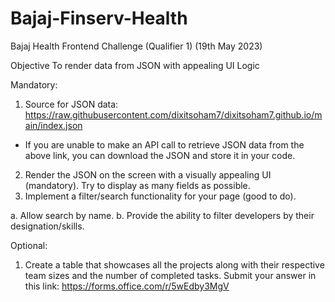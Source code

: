 # Bajaj-Finserv-Health
Bajaj Health Frontend Challenge (Qualifier 1)
(19th May 2023)

Objective
To render data from JSON with appealing UI
Logic

Mandatory:
1. Source for JSON data:
https://raw.githubusercontent.com/dixitsoham7/dixitsoham7.github.io/main/index.json
- If you are unable to make an API call to retrieve JSON data from the above link, you can download the
JSON and store it in your code.
2. Render the JSON on the screen with a visually appealing UI (mandatory). Try to display as many fields as
possible.
3. Implement a filter/search functionality for your page (good to do).

a. Allow search by name.
b. Provide the ability to filter developers by their designation/skills.

Optional:
1. Create a table that showcases all the projects along with their respective team sizes and the number of
completed tasks.
Submit your answer in this link: https://forms.office.com/r/5wEdby3MgV
